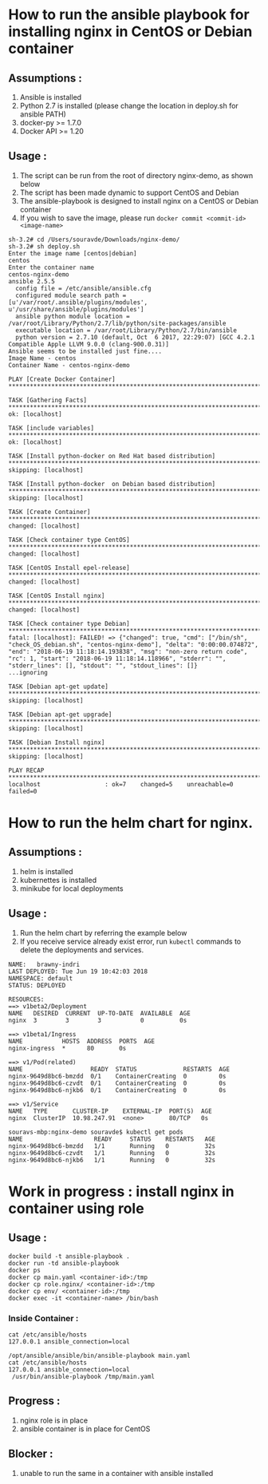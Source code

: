 # How to run the ansible playbook for installing nginx in CentOS or Debian container
## Assumptions :
1. Ansible is installed
2. Python 2.7 is installed (please change the location in deploy.sh for ansible PATH)
3. docker-py >= 1.7.0
4. Docker API >= 1.20

## Usage :
1. The script can be run from the root of directory nginx-demo, as shown below
2. The script has been made dynamic to support CentOS and Debian
3. The ansible-playbook is designed to install nginx on a CentOS or Debian container
4. If you wish to save the image, please run `docker commit <commit-id> <image-name>`

```
sh-3.2# cd /Users/souravde/Downloads/nginx-demo/
sh-3.2# sh deploy.sh
Enter the image name [centos|debian]
centos
Enter the container name
centos-nginx-demo
ansible 2.5.5
  config file = /etc/ansible/ansible.cfg
  configured module search path = [u'/var/root/.ansible/plugins/modules', u'/usr/share/ansible/plugins/modules']
  ansible python module location = /var/root/Library/Python/2.7/lib/python/site-packages/ansible
  executable location = /var/root/Library/Python/2.7/bin/ansible
  python version = 2.7.10 (default, Oct  6 2017, 22:29:07) [GCC 4.2.1 Compatible Apple LLVM 9.0.0 (clang-900.0.31)]
Ansible seems to be installed just fine....
Image Name - centos
Container Name - centos-nginx-demo

PLAY [Create Docker Container] ***************************************************************************************************************************************************************************

TASK [Gathering Facts] ***********************************************************************************************************************************************************************************
ok: [localhost]

TASK [include variables] *********************************************************************************************************************************************************************************
ok: [localhost]

TASK [Install python-docker on Red Hat based distribution] ***********************************************************************************************************************************************
skipping: [localhost]

TASK [Install python-docker  on Debian based distribution] ***********************************************************************************************************************************************
skipping: [localhost]

TASK [Create Container] **********************************************************************************************************************************************************************************
changed: [localhost]

TASK [Check container type CentOS] ***********************************************************************************************************************************************************************
changed: [localhost]

TASK [CentOS Install epel-release] ***********************************************************************************************************************************************************************
changed: [localhost]

TASK [CentOS Install nginx] ******************************************************************************************************************************************************************************
changed: [localhost]

TASK [Check container type Debian] ***********************************************************************************************************************************************************************
fatal: [localhost]: FAILED! => {"changed": true, "cmd": ["/bin/sh", "check_OS_debian.sh", "centos-nginx-demo"], "delta": "0:00:00.074872", "end": "2018-06-19 11:18:14.193838", "msg": "non-zero return code", "rc": 1, "start": "2018-06-19 11:18:14.118966", "stderr": "", "stderr_lines": [], "stdout": "", "stdout_lines": []}
...ignoring

TASK [Debian apt-get update] *****************************************************************************************************************************************************************************
skipping: [localhost]

TASK [Debian apt-get upgrade] ****************************************************************************************************************************************************************************
skipping: [localhost]

TASK [Debian Install nginx] ******************************************************************************************************************************************************************************
skipping: [localhost]

PLAY RECAP ***********************************************************************************************************************************************************************************************
localhost                  : ok=7    changed=5    unreachable=0    failed=0
```

# How to run the helm chart for nginx.
## Assumptions :
1. helm is installed
2. kubernettes is installed
3. minikube for local deployments

## Usage :
1. Run the helm chart by referring the example below
2. If you receive service already exist error, run `kubectl` commands to delete the deployments and services.

```souravs-mbp:nginx-demo souravde$ helm install nginx-helm/
NAME:   brawny-indri
LAST DEPLOYED: Tue Jun 19 10:42:03 2018
NAMESPACE: default
STATUS: DEPLOYED

RESOURCES:
==> v1beta2/Deployment
NAME   DESIRED  CURRENT  UP-TO-DATE  AVAILABLE  AGE
nginx  3        3        3           0          0s

==> v1beta1/Ingress
NAME           HOSTS  ADDRESS  PORTS  AGE
nginx-ingress  *      80       0s

==> v1/Pod(related)
NAME                   READY  STATUS             RESTARTS  AGE
nginx-9649d8bc6-bmzdd  0/1    ContainerCreating  0         0s
nginx-9649d8bc6-czvdt  0/1    ContainerCreating  0         0s
nginx-9649d8bc6-njkb6  0/1    ContainerCreating  0         0s

==> v1/Service
NAME   TYPE       CLUSTER-IP    EXTERNAL-IP  PORT(S)  AGE
nginx  ClusterIP  10.98.247.91  <none>       80/TCP   0s

souravs-mbp:nginx-demo souravde$ kubectl get pods
NAME                    READY     STATUS    RESTARTS   AGE
nginx-9649d8bc6-bmzdd   1/1       Running   0          32s
nginx-9649d8bc6-czvdt   1/1       Running   0          32s
nginx-9649d8bc6-njkb6   1/1       Running   0          32s
```

# Work in progress : install nginx in container using role
## Usage :
```
docker build -t ansible-playbook .
docker run -td ansible-playbook
docker ps
docker cp main.yaml <container-id>:/tmp
docker cp role.nginx/ <container-id>:/tmp
docker cp env/ <container-id>:/tmp
docker exec -it <container-name> /bin/bash
```
### Inside Container : 
```
cat /etc/ansible/hosts 
127.0.0.1 ansible_connection=local

/opt/ansible/ansible/bin/ansible-playbook main.yaml
cat /etc/ansible/hosts 
127.0.0.1 ansible_connection=local
 /usr/bin/ansible-playbook /tmp/main.yaml
 ```
## Progress :
1. nginx role is in place
2. ansible container is in place for CentOS
## Blocker :
1. unable to run the same in a container with ansible installed

